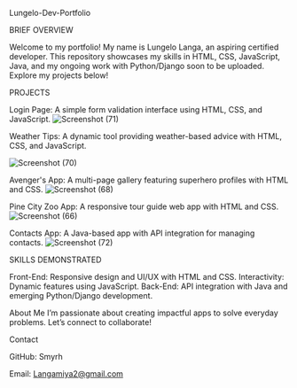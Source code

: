 Lungelo-Dev-Portfolio

BRIEF OVERVIEW

Welcome to my portfolio! 
My name is Lungelo Langa, an aspiring certified developer. This repository showcases my skills in HTML, CSS, JavaScript, Java, and my ongoing work with Python/Django soon to be uploaded. Explore my projects below!


PROJECTS


Login Page: A simple form validation interface using HTML, CSS, and JavaScript.
![Screenshot (71)](https://github.com/user-attachments/assets/17d041fc-45f0-4203-8793-032aa0847d0c)




Weather Tips: A dynamic tool providing weather-based advice with HTML, CSS, and JavaScript.

![Screenshot (70)](https://github.com/user-attachments/assets/fffa1cd0-3a10-43b1-87b2-d1b8c4d72344)




Avenger's App: A multi-page gallery featuring superhero profiles with HTML and CSS.
![Screenshot (68)](https://github.com/user-attachments/assets/00606af4-0f40-419d-8404-2377030bed82)




Pine City Zoo App: A responsive tour guide web app with HTML and CSS.
![Screenshot (66)](https://github.com/user-attachments/assets/6d25072f-4cf3-4512-b324-557823a78360)




Contacts App: A Java-based app with API integration for managing contacts.
![Screenshot (72)](https://github.com/user-attachments/assets/e7391880-86a0-40ed-b3f4-4abfc5383769)




SKILLS DEMONSTRATED

Front-End: Responsive design and UI/UX with HTML and CSS.
Interactivity: Dynamic features using JavaScript.
Back-End: API integration with Java and emerging Python/Django development.

About Me
I’m passionate about creating impactful apps to solve everyday problems. Let’s connect to collaborate!



Contact

GitHub: Smyrh

Email: Langamiya2@gmail.com
